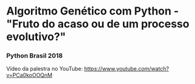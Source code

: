 # Algoritmo Genético com Python - "Fruto do acaso ou de um processo evolutivo?"
### Python Brasil 2018

Vídeo da palestra no YouTube: https://www.youtube.com/watch?v=PCa0koOOQnM
